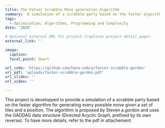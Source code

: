 ```yaml
---
title: The Fatser Scrabble Move generation Algorithm
summary:  A simulation of a scrabble party based on the faster algorithm for generating every possible move given a set of tiles and a position 
tags:
  - Optimization, Algorithms, Programming and Complexity
date: '2020'

# Optional external URL for project (replaces project detail page).
external_link: ''

image:
  caption:
  focal_point: Smart

url_code: 'https://github.com/hana-sebia/faster-scrabble-gordon'
url_pdf: 'uploads/faster-scrabble-gordon.pdf'
url_slides: ''
url_video: ''

---
```


This project is developped to provide a simulation of a scrabble party based on the faster algorithm for generating every possible move given a set of tiles and a position. The algorithm is proposed by Steven a.gordon and uses the GADDAG data structure (Directed Acyclic Graph, prefixed by its own reverse). To have more details, refer to the pdf in attachement. 